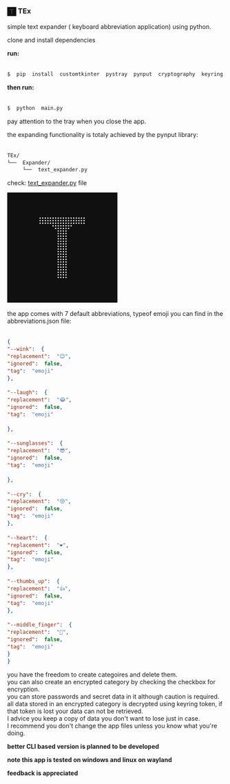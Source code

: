 ### <img alt="Icon" width="21" style="vertical-align: middle;" src="https://raw.githubusercontent.com/gravadox/TEx/refs/heads/main/icon.png"> TEx

simple text expander ( keyboard abbreviation application) using python.

clone and install dependencies </br>

**run:**

```bash

$  pip  install  customtkinter  pystray  pynput  cryptography  keyring  psutil  notify-py

```

  

**then run:**

```bash

$  python  main.py

```

  

pay attention to the tray when you close the app.

  

the expanding functionality is totaly achieved by the pynput library:

```bash

TEx/
└──  Expander/
     └──  text_expander.py

```
check: [text_expander.py](https://github.com/gravadox/TEx/blob/main/Expander/Text_expander.py) file

![](https://raw.githubusercontent.com/gravadox/TEx/refs/heads/main/icon.png)

the app comes with 7 default abbreviations, typeof emoji you can find in the abbreviations.json file:

```json

{
"--wink":  {
"replacement":  "😉",
"ignored":  false,
"tag":  "emoji"
},

"--laugh":  {
"replacement":  "😂",
"ignored":  false,
"tag":  "emoji"

},

"--sunglasses":  {
"replacement":  "😎",
"ignored":  false,
"tag":  "emoji"

},

"--cry":  {
"replacement":  "😢",
"ignored":  false,
"tag":  "emoji"
},

"--heart":  {
"replacement":  "❤️",
"ignored":  false,
"tag":  "emoji"
},

"--thumbs_up":  {
"replacement":  "👍",
"ignored":  false,
"tag":  "emoji"
},

"--middle_finger":  {
"replacement":  "🖕",
"ignored":  false,
"tag":  "emoji"
}
}

```

you have the freedom to create categoires and delete them.<br>
you can also create an encrypted category by checking the checkbox for encryption.<br>
you can store passwords and secret data in it although caution is required.<br>
all data stored in an encrypted category is decrypted using keyring token, if that token is lost your data can not be retrieved.<br>
I advice you keep a copy of data you don't want to lose just in case.<br>
I recommend you don't change the app files unless you know what you're doing.

**better CLI based version is planned to be developed**

**note this app is tested on windows and linux on wayland**

**feedback is appreciated**
